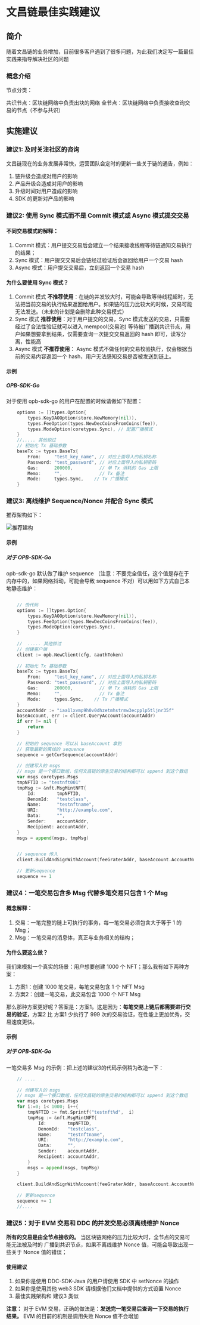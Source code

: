 # 文昌链最佳实践建议

## 简介
随着文昌链的业务增加，目前很多客户遇到了很多问题，为此我们决定写一篇最佳实践来指导解决社区的问题

### 概念介绍

节点分类：

共识节点：区块链网络中负责出块的网络
全节点：区块链网络中负责接收查询交易的节点（不参与共识）

## 实施建议

### 建议1: 及时关注社区的咨询
文昌链现在的业务发展非常快，运营团队会定时的更新一些关于链的通告，例如：

1. 链升级会造成对用户的影响
2. 产品升级会造成对用户的影响
3. 升级时间对用户造成的影响
4. SDK 的更新对产品的影响


### 建议2: 使用 Sync 模式而不是 Commit 模式或 Async 模式提交交易

#### 不同交易模式的解释：

1. Commit 模式：用户提交交易后会建立一个结果接收线程等待链通知交易执行的结果；
2. Sync 模式：用户提交交易后会链经过验证后会返回给用户一个交易 hash
3. Async 模式：用户提交交易后，立刻返回一个交易 hash

#### 为什么要使用 Sync 模式？

1. Commit 模式 **不推荐使用**：在链的并发较大时，可能会导致等待线程超时，无法把当前交易的执行结果返回给用户。如果链的压力比较大的时候，交易可能无法发送。（未来的计划是会删除此种交易模式）
2. Sync 模式 **推荐使用**：对于用户提交的交易，Sync 模式发送的交易，只需要经过了合法性验证就可以进入 mempool(交易池) 等待被广播到共识节点，用户如果想要拿到结果，仅需要查询一次提交交易返回的 hash 即可，读写分离，性能高
3. Async 模式 **不推荐使用**： Async 模式不做任何的交易校验执行，仅会根据当前的交易内容返回一个 hash，用户无法感知交易是否被发送到链上。

#### 示例
##### OPB-SDK-Go

对于使用 opb-sdk-go 的用户在配置的时候请做如下配置：

```go
    options := []types.Option{
        types.KeyDAOOption(store.NewMemory(nil)),
        types.FeeOption(types.NewDecCoinsFromCoins(fee)),
        types.ModeOption(coretypes.Sync), // 配置广播模式
    }
    //..... 其他掠过
    // 初始化 Tx 基础参数
    baseTx := types.BaseTx{
        From:     "test_key_name", // 对应上面导入的私钥名称
        Password: "test_password", // 对应上面导入的私钥密码
        Gas:      200000,          // 单 Tx 消耗的 Gas 上限
        Memo:     "",              // Tx 备注
        Mode:     types.Sync,    // Tx 广播模式
    }
```

### 建议3: 离线维护 Sequence/Nonce 并配合 Sync 模式

推荐架构如下：

![推荐建构](./Recommended-Architecture.png)

#### 示例

##### 对于 OPB-SDK-Go

opb-sdk-go 默认做了维护 sequence （注意：不要完全信任，这个值是存在于内存中的，如果网络抖动，可能会导致 sequence 不对）可以用如下方式自己本地静态维护：

```go

    // 伪代码
    options := []types.Option{
        types.KeyDAOOption(store.NewMemory(nil)),
        types.FeeOption(types.NewDecCoinsFromCoins(fee)),
        types.ModeOption(coretypes.Sync),
    }
    
    //  ..... 其他掠过
    // 创建客户端
    client := opb.NewClient(cfg, &authToken)
    
    // 初始化 Tx 基础参数
    baseTx := types.BaseTx{
        From:     "test_key_name", // 对应上面导入的私钥名称
        Password: "test_password", // 对应上面导入的私钥密码
        Gas:      200000,          // 单 Tx 消耗的 Gas 上限
        Memo:     "",              // Tx 备注
        Mode:     types.Sync,    // Tx 广播模式
    }
    accountAddr := "iaa1lxvmp9h0v0dhzetmhstrmw3ecpplp5tljnr35f"
    baseAccount, err := client.QueryAccount(accountAddr)
    if err != nil {
        return
    }
    
    // 初始的 sequence 可以从 baseAccount 拿到
    // 获取最新的离线的 sequence
    sequence = getCurSequence(accountAddr)
    
    // 创建写入的 msgs
    // msgs 是一个接口数组，任何文昌链的原生交易的结构都可以 append 到这个数组
    var msgs coretypes.Msgs
    tmpNFTID := "testnft001"
    tmpMsg := &nft.MsgMintNFT{
        Id:        tmpNFTID,
        DenomId:   "testclass",
        Name:      "testnftname",
        URI:       "http://example.com",
        Data:      "",
        Sender:    accountAddr,
        Recipient: accountAddr,
    }
    msgs = append(msgs, tmpMsg)
    

    // sequence 传入
    client.BuildAndSignWithAccount(feeGraterAddr, baseAccount.AccountNumber, sequence, msgs, baseTx)
    
    // 更新sequence
    sequence += 1

```

### 建议4：一笔交易包含多 Msg 代替多笔交易只包含 1 个 Msg

#### 概念解释：

1. 交易：一笔完整的链上可执行的事务，每一笔交易必须包含大于等于 1 的 Msg；
2. Msg：一笔交易的消息体，真正与业务相关的结构；

#### 为什么要这么做？

我们来模拟一个真实的场景：用户想要创建 1000 个 NFT；那么我有如下两种方案：

1. 方案1：创建 1000 笔交易，每笔交易包含 1 个 NFT Msg 
2. 方案2：创建一笔交易，此交易包含 1000 个 NFT Msg 

那么那种方案更好呢？答案是：方案1。这是因为：**每笔交易上链后都需要进行交易的验证**，方案2 比 方案1 少执行了 999 次的交易验证，在性能上更加优秀，交易速度更快。

#### 示例
##### 对于 OPB-SDK-Go

一笔交易多 Msg 的示例：把上述的建议3的代码示例稍为改造一下：

```go
    // ....
    
    // 创建写入的 msgs
    // msgs 是一个接口数组，任何文昌链的原生交易的结构都可以 append 到这个数组
    var msgs coretypes.Msgs
    for i:=0; i< 1000; i++{
        tmpNFTID := fmt.Sprintf("testnft%d",  i)
        tmpMsg := &nft.MsgMintNFT{
            Id:        tmpNFTID,
            DenomId:   "testclass",
            Name:      "testnftname",
            URI:       "http://example.com",
            Data:      "",
            Sender:    accountAddr,
            Recipient: accountAddr,
        }
        msgs = append(msgs, tmpMsg)
    }
     
    client.BuildAndSignWithAccount(feeGraterAddr, baseAccount.AccountNumber, sequence, msgs, baseTx)
 
    // 更新sequence
    sequence += 1
    //....
```

### 建议5：对于 EVM 交易和 DDC 的并发交易必须离线维护 Nonce

**所有的交易是由全节点接收的。** 
当区块链网络的压力比较大时，全节点的交易可能无法被及时的 广播到共识节点，如果不离线维护 Nonce 值，可能会导致出现一些关于 Nonce 值的错误；
#### 使用建议

1. 如果你是使用 DDC-SDK-Java 的用户请使用 SDK 中 setNonce 的操作
2. 如果你是使用其他 web3 SDK 请根据他们文档中提供的方式设置 Nonce
3. 最佳实践架构和 建议3 类似

**注意：** 对于 EVM 交易，正确的做法是：**发送完一笔交易后查询一下交易的执行结果。** EVM 的目前的机制是调用失败 Nonce 值不会增加